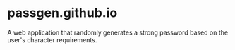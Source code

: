 # passgen.github.io
A web application that randomly generates a strong password based on the user's character requirements.
